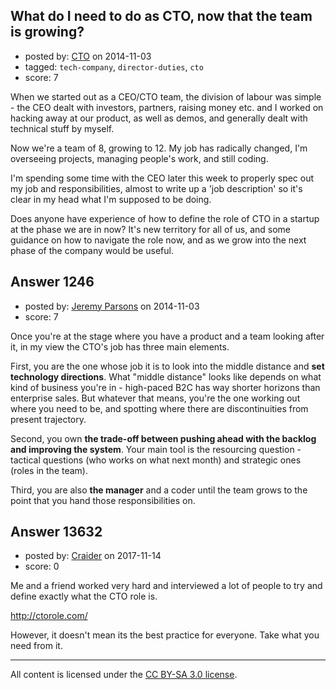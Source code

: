 ## What do I need to do as CTO, now that the team is growing?

- posted by: [CTO](https://stackexchange.com/users/5271983/cto) on 2014-11-03
- tagged: `tech-company`, `director-duties`, `cto`
- score: 7

<p>When we started out as a CEO/CTO team, the division of labour was simple - the CEO dealt with investors, partners, raising money etc. and I worked on hacking away at our product, as well as demos, and generally dealt with technical stuff by myself.</p>

<p>Now we're a team of 8, growing to 12. My job has radically changed, I'm overseeing projects, managing people's work, and still coding.</p>

<p>I'm spending some time with the CEO later this week to properly spec out my job and responsibilities, almost to write up a 'job description' so it's clear in my head what I'm supposed to be doing.</p>

<p>Does anyone have experience of how to define the role of CTO in a startup at the phase we are in now? It's new territory for all of us, and some guidance on how to navigate the role now, and as we grow into the next phase of the company would be useful.</p>



## Answer 1246

- posted by: [Jeremy Parsons](https://stackexchange.com/users/497810/jeremy-parsons) on 2014-11-03
- score: 7

<p>Once you're at the stage where you have a product and a team looking after it, in my view the CTO's job has three main elements.</p>

<p>First, you are the one whose job it is to look into the middle distance and <strong>set technology directions</strong>. What "middle distance" looks like depends on what kind of business you're in - high-paced B2C has way shorter horizons than enterprise sales. But whatever that means, you're the one working out where you need to be, and spotting where there are discontinuities from present trajectory.</p>

<p>Second, you own <strong>the trade-off between pushing ahead with the backlog and improving the system</strong>. Your main tool is the resourcing question - tactical questions (who works on what next month) and strategic ones (roles in the team).</p>

<p>Third, you are also <strong>the manager</strong> and a coder until the team grows to the point that you hand those responsibilities on.</p>



## Answer 13632

- posted by: [Craider](https://stackexchange.com/users/12251127/craider) on 2017-11-14
- score: 0

<p>Me and a friend worked very hard and interviewed a lot of people to try and define exactly what the CTO role is.</p>

<p><a href="http://ctorole.com/" rel="nofollow noreferrer">http://ctorole.com/</a></p>

<p>However, it doesn't mean its the best practice for everyone. Take what you need from it.</p>




---

All content is licensed under the [CC BY-SA 3.0 license](https://creativecommons.org/licenses/by-sa/3.0/).
